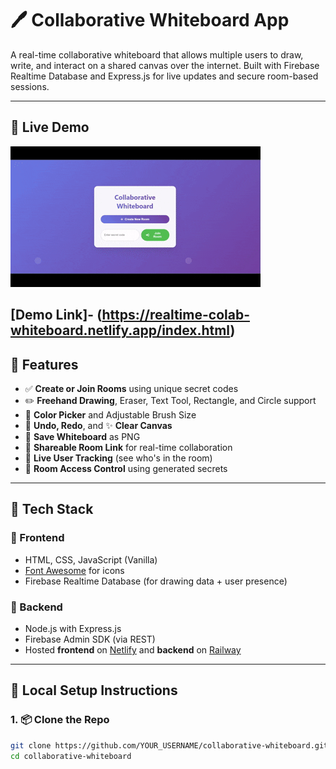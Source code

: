 # 🖊️ Collaborative Whiteboard App

A real-time collaborative whiteboard that allows multiple users to draw, write, and interact on a shared canvas over the internet. Built with Firebase Realtime Database and Express.js for live updates and secure room-based sessions.

---

## 🎥 Live Demo

![Live Demo](./assets/Demo.gif)

[Demo Link]- (https://realtime-colab-whiteboard.netlify.app/index.html)
---

## 🚀 Features

- ✅ **Create or Join Rooms** using unique secret codes
- ✏️ **Freehand Drawing**, Eraser, Text Tool, Rectangle, and Circle support
- 🎨 **Color Picker** and Adjustable Brush Size
- 🔁 **Undo, Redo**, and ✨ **Clear Canvas**
- 💾 **Save Whiteboard** as PNG
- 🔗 **Shareable Room Link** for real-time collaboration
- 👥 **Live User Tracking** (see who's in the room)
- 🔐 **Room Access Control** using generated secrets

---

## 🧰 Tech Stack

### 🔹 Frontend
- HTML, CSS, JavaScript (Vanilla)
- [Font Awesome](https://fontawesome.com) for icons
- Firebase Realtime Database (for drawing data + user presence)

### 🔹 Backend
- Node.js with Express.js
- Firebase Admin SDK (via REST)
- Hosted **frontend** on [Netlify](https://netlify.app) and **backend** on [Railway](https://railway.app)

---

## 🔧 Local Setup Instructions

### 1. 📦 Clone the Repo

```bash
git clone https://github.com/YOUR_USERNAME/collaborative-whiteboard.git
cd collaborative-whiteboard
